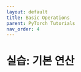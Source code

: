 ```yaml
---
layout: default
title: Basic Operations
parent: PyTorch Tutorials
nav_order: 4
---
```


# 실습: 기본 연산

